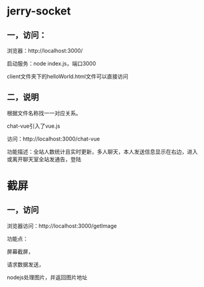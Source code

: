 # jerry-socket

## 一，访问：
浏览器：http://localhost:3000/

启动服务：node index.js，端口3000

client文件夹下的helloWorld.html文件可以直接访问

## 二，说明

根据文件名称找一一对应关系。

chat-vue引入了vue.js

访问：http://localhost:3000/chat-vue

功能描述：全站人数统计且实时更新，多人聊天，本人发送信息显示在右边，进入或离开聊天室全站发通告，登陆


# 截屏

## 一，访问
浏览器访问：http://localhost:3000/getImage

功能点：

屏幕截屏，

请求数据发送，

nodejs处理图片，并返回图片地址




